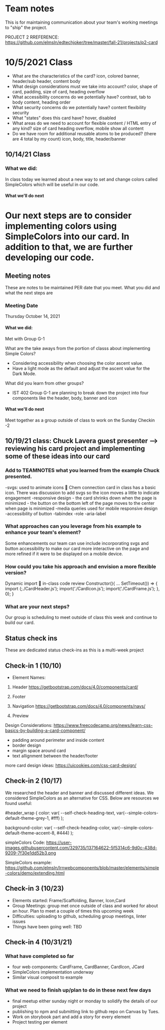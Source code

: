 # Team notes
This is for maintaining communication about your team's working meetings to "ship" the project.

PROJECT 2 RREFERENCE: https://github.com/elmsln/edtechjoker/tree/master/fall-21/projects/p2-card

# 10/5/2021 Class
- What are the characteristics of the card?
icon, colored banner, header/sub header, content body
- What design considerations must we take into account?
color, shape of card, padding, size of card, heading overflow
- What accessibility concerns do we potentially have?
contrast, tab to body content, heading order
- What security concerns do we potentially have?
content flexibility security
- What "states" does this card have?
hover, disabled
- What areas do we need to account for flexible content / HTML entry of any kind?
size of card heading overflow, mobile show all content
- Do we have room for additional reusable atoms to be produced? (there are 4 total by my count)
icon, body, title, header/banner

## 10/14/21 Class
### What we did:
In class today we learned about a new way to set and change colors called SimpleColors which will be useful in our code.

#### What we'll do next
Our next steps are to consider implementing colors using SimpleColors into our card. In addition to that, we are further developing our code.
=======

## Meeting notes
These are notes to be maintained PER date that you meet. What you did and what the next steps are
### Meeting Date
Thursday  October 14, 2021
#### What we did:
Met with Group G-1

What are the take aways from the portion of classs about implementing Simple Colors?
- Considering accessibility when choosing the color ascent value. 
- Have a light mode as the default and adjust the ascent value for the  Dark Mode. 

What did you learn from other groups?
- IST 402 Group G-1 are planning to break down the project into four components like the header, body,  banner and icon 

#### What we'll do next
Meet together as a group outside of class to work on the Sunday Checkin -2 

## 10/19/21 class: Chuck Lavera guest presenter --> reviewing his card project and implementing some of these ideas into our card

### Add to TEAMNOTES what you learned from the example Chuck presented.
-svgs: used to animate icons  Chem connection card in class has  a basic icon. There was discussion to add svgs so the icon moves a little to indicate engagement
-responsive design
	- the card shrinks down when the page is minimized
	- the button on the bottom left of the page moves to the center when page is minimized
	-media queries used for mobile responsive design
-accessibility of button
	-tabindex
	-role
	-aria-label
### What approaches can you leverage from his example to enhance your team's element?
Some enhancements our team can use include incorporating svgs and button accessibility to make our card more interactive on the page and more refined if it were to be displayed on a mobile device.
### How could you take his approach and envision a more flexible version?
Dynamic import  in-class code review
Constructor(){
…
SetTimeout()) => {
import (;./CardHeader.js’);
import(‘./CardIcon.js’);
import(‘./CardFrame.js’);
}, 0);
}

### What are your next steps?
Our group is scheduling to meet outside of class this week and continue to build our card.

## Status check ins
These are dedicated status check-ins as this is a multi-week project

## Check-in 1 (10/10)
- Element Names:
1) Header
https://getbootstrap.com/docs/4.0/components/card/
2) Footer 
3) Navigation
https://getbootstrap.com/docs/4.0/components/navs/

4) Preview

Design Considerations:
https://www.freecodecamp.org/news/learn-css-basics-by-building-a-card-component/
- padding around perimeter and inside content
- border design
- margin space around card
- text allignment between the header/footer

more card design ideas:
https://uicookies.com/css-card-design/

## Check-in 2 (10/17)
 We researched the header and banner and discussed different ideas. We considered SimpleColors as an alternative for CSS. Below are resources we found useful:

#header_wrap {
          color: var(
            --self-check-heading-text,
            var(--simple-colors-default-theme-grey-1, #fff)
          );

 background-color: var(
            --self-check-heading-color,
            var(--simple-colors-default-theme-accent-8, #444)
          );

simpleColors Code:
https://user-images.githubusercontent.com/329735/137164622-5f5314c6-9d0c-438d-9209-7f30e1dd52b3.png

SimpleColors example:
https://github.com/elmsln/lrnwebcomponents/blob/master/elements/simple-colors/demo/extending.html

## Check-in 3 (10/23)
-  Elements started: Frame/Scaffolding, Banner, Icon,Card
- Group Meetings: group met once outside of class and worked for about an hour. Plan to meet a couple of times this upcoming week
- Difficulties: uploading to github, scheduling group meetings, linter issues
- Things have been going well: TBD

## Check-in 4 (10/31/21)
### What have completed so far
- four web components: CardFrame, CardBanner, CardIcon, JCard
-  SimpleColors implementation underway
-  Similar visual composit to example
### What we need to finish up/plan to do in these next few days
- final meetup either sunday night or monday to solidify the details of our project
-  publishing to npm and submitting link to github repo on Canvas by Tues.
-  Work on storybook part and add a story for every element
-  Project testing per element

